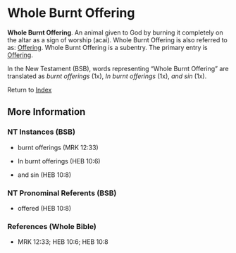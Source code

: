 # Whole Burnt Offering
**Whole Burnt Offering**. 
An animal given to God by burning it completely on the altar as a sign of worship (acai). 
Whole Burnt Offering is also referred to as: 
[Offering](Offering.md). 
Whole Burnt Offering is a subentry. The primary entry is 
[Offering](Offering.md). 




In the New Testament (BSB), words representing “Whole Burnt Offering” are translated as 
*burnt offerings* (1x), *In burnt offerings* (1x), *and sin* (1x). 


Return to [Index](00-Index.md)

## More Information

### NT Instances (BSB)

* burnt offerings (MRK 12:33)

* In burnt offerings (HEB 10:6)

* and sin (HEB 10:8)



### NT Pronominal Referents (BSB)

* offered (HEB 10:8)



### References (Whole Bible)

* MRK 12:33; HEB 10:6; HEB 10:8



